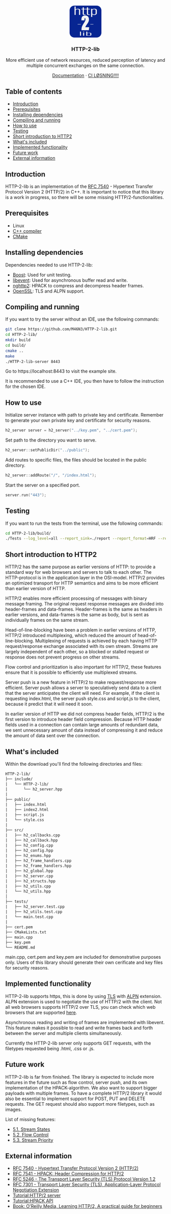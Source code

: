 <p align="center">
  <a href="https://github.com/M46N3/HTTP-2-lib/">
    <img src="docs/59022763_355955211705506_740535327713656832_n.png" alt="HTTP-2-lib logo" width="100" height="100">
  </a>
</p>

<h3 align="center">HTTP-2-lib</h3>

<p align="center">
  More efficient use of network resources, reduced perception of latency and multiple concurrent exchanges on the same connection.
</p>

<p align="center">
  <a href="https://m46n3.github.io/HTTP-2-lib/">Documentation</a>
  ·
  <a href="https://www.nrk.no/">CI LØSNING!!!!</a>
</p>


## Table of contents

- [Introduction](#introduction)
- [Prerequisites](#prerequisites)
- [Installing dependencies](#installing-dependencies)
- [Compiling and running](#compiling-and-running)
- [How to use](#how-to-use)
- [Testing](#testing)
- [Short introduction to HTTP2](#short-introduction-to-HTTP2)
- [What's included](#whats-included)
- [Implemented functionality](#implemented-functionality)
- [Future work](#future-work)
- [External information](#external-information)



## Introduction
HTTP-2-lib is an implementation of the [RFC 7540](https://tools.ietf.org/html/rfc7540) - Hypertext Transfer Protocol Version 2 (HTTP/2) in C++. It is important to notice that this library is a work in progress, so there will be some missing HTTP/2-functionalities.


## Prerequisites
* Linux
* [C++ compiler](https://gcc.gnu.org/)
* [CMake](https://cmake.org/)

## Installing dependencies
Dependencies needed to use HTTP-2-lib:
* [Boost](https://github.com/boostorg/boost): Used for unit testing.
* [libevent](https://github.com/libevent/libevent): Used for asynchronous buffer read and write.
* [nghttp2](https://github.com/nghttp2/nghttp2): HPACK to compress and decompress header frames.
* [OpenSSL](https://github.com/openssl/openssl): TLS and ALPN support.


## Compiling and running
If you want to try the server without an IDE, use the following commands:
```sh
git clone https://github.com/M46N3/HTTP-2-lib.git
cd HTTP-2-lib/
mkdir build
cd build/
cmake ..
make
./HTTP-2-lib-server 8443
```
Go to https://localhost:8443 to visit the example site.

It is recommended to use a C++ IDE, you then have to follow the instruction for the chosen IDE. 


## How to use
Initialize server instance with path to private key and certificate. Remember to generate your own private key and certificate for security reasons.
```cpp
h2_server server = h2_server("../key.pem", "../cert.pem");
```
Set path to the directory you want to serve.
```cpp
h2_server::setPublicDir("../public");
```
Add routes to specific files, the files should be located in the public directory.
```cpp
h2_server::addRoute("/", "/index.html");
```
Start the server on a specified port.
```cpp
server.run("443");
```

## Testing
If you want to run the tests from the terminal, use the following commands:
```sh
cd HTTP-2-lib/build/
./Tests --log_level=all --report_sink=./report --report_format=HRF --report_level=detailed
```

## Short introduction to HTTP2
HTTP/2 has the same purpose as earlier versions of HTTP: to provide a standard way for web browsers and servers to talk to each other. The HTTP-protocol is in the application layer in the OSI-model. HTTP/2 provides an optimized transport for HTTP semantics and aims to be more efficient than earlier version of HTTP.

HTTP/2 enables more efficient processing of messages with binary message framing. The original request response messages are divided into header-frames and data-frames. Header-frames is the same as headers in earlier versions, and data-frames is the same as body, but is sent as individually frames on the same stream.

Head-of-line-blocking have been a problem in earlier versions of HTTP, HTTP/2 introduced multiplexing, which reduced the amount of head-of-line-blocking. Multiplexing of requests is achieved by each having HTTP request/response exchange associated with its own stream. Streams are largely independent of each other, so a blocked or stalled request or response does not prevent progress on other streams.

Flow control and prioritization is also important for HTTP/2, these features ensure that it is possible to efficiently use multiplexed streams. 

Server push is a new feature in HTTP/2 to make request/response more efficient. Server push allows a server to speculatively send data to a client that the server anticipates the client will need. For example, if the client is requesting index.html, the server push style.css and script.js to the client, because it predict that it will need it soon.

In earlier version of HTTP we did not compress header fields, HTTP/2 is the first version to introduce header field compression. Because HTTP header fields used in a connection can contain large amounts of redundant data, we sent unnecessary amount of data instead of compressing it and reduce the amount of data sent over the connection.



## What's included

Within the download you'll find the following directories and files:

```text
HTTP-2-lib/
├── include/
|   └── HTTP-2-lib/
|       └── h2_server.hpp
|
├── public/
|   ├── index.html
|   ├── index2.html
|   ├── script.js
|   └── style.css
|   
├── src/
|   ├── h2_callbacks.cpp
|   ├── h2_callback.hpp
|   ├── h2_config.cpp
|   ├── h2_config.hpp
|   ├── h2_enums.hpp
|   ├── h2_frame_handlers.cpp
|   ├── h2_frame_handlers.hpp
|   ├── h2_global.hpp
|   ├── h2_server.cpp
|   ├── h2_structs.hpp
|   ├── h2_utils.cpp
|   └── h2_utils.hpp
│
├── tests/
|   ├── h2_server.test.cpp
|   ├── h2_utils.test.cpp
|   └── main.test.cpp
|
├── cert.pem
├── CMakeLists.txt
├── main.cpp
├── key.pem
└── README.md
```
main.cpp, cert.pem and key.pem are included for demonstrative purposes only. Users of this library should generate their own cerificate and key files for security reasons. 

## Implemented functionality
HTTP-2-lib supports https, this is done by using [TLS]( https://tools.ietf.org/html/rfc5246) with [ALPN]( https://tools.ietf.org/html/rfc7301) extension. ALPN extension is used to negotiate the use of HTTP/2 with the client. Not all web browsers supports HTTP/2 over TLS, you can check which web browsers that are supported [here]( https://caniuse.com/#search=http2).

Asynchronous reading and writing of frames are implemented with libevent. This feature makes it possible to read and write frames back and forth between the server and multiple clients simultaneously.

Currently the HTTP-2-lib server only supports GET requests, with the filetypes requested being .html, .css or .js.

## Future work
HTTP-2-lib is far from finished. The library is expected to include more features in the future such as flow control, server push, and its own implementation of the HPACK-algorithm. We also want to support bigger payloads with multiple frames. To have a complete HTTP/2 library it would also be essential to implement support for POST, PUT and DELETE requests. The GET request should also support more filetypes, such as images.

List of missing features:
- [5.1. Stream States](https://tools.ietf.org/html/rfc7540#section-5.1)
- [5.2. Flow Control](https://tools.ietf.org/html/rfc7540#section-5.2)
- [5.3. Stream Priority]( https://tools.ietf.org/html/rfc7540#section-5.3)


## External information
- [RFC 7540 - Hypertext Transfer Protocol Version 2 (HTTP/2)](https://tools.ietf.org/html/rfc7540)
- [RFC 7541 - HPACK: Header Compression for HTTP/2](https://tools.ietf.org/html/rfc7541)
- [RFC 5246 - The Transport Layer Security (TLS) Protocol Version 1.2](https://tools.ietf.org/html/rfc5246)
- [RFC 7301 - Transport Layer Security (TLS), Application-Layer Protocol Negotiation Extension](https://tools.ietf.org/html/rfc7301)
- [Tutorial:HTTP/2 server](https://nghttp2.org/documentation/tutorial-server.html#)
- [Tutorial:HPACK API](https://nghttp2.org/documentation/tutorial-hpack.html)
- [Book: O'Reilly Media, Learning HTTP/2, A practical guide for beginners](https://www.amazon.com/Learning-HTTP-Practical-Guide-Beginners/dp/1491962445)
